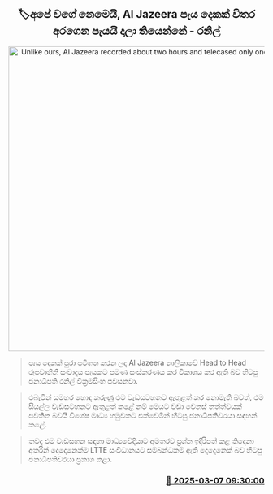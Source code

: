 <p align='center'><b><h2 align='center' title='Unlike ours, Al Jazeera recorded about two hours and telecased only one hour - Ranil'>🏷අපේ වගේ නෙමෙයි, Al Jazeera පැය දෙකක් විතර අරගෙන පැයයි දාලා තියෙන්නේ - රනිල්</h2></b></p>
<p align='center'><img src='https://helakuru.sgp1.cdn.digitaloceanspaces.com/esana/images/lib/ranil-media-2025.jpg' width='600' alt='Unlike ours, Al Jazeera recorded about two hours and telecased only one hour - Ranil'></p>

> පැය දෙකක් පුරා පටිගත කරන ලද Al Jazeera නාලිකාවේ Head to Head රූපවාහිනී සංවාදය පැයකට පමණ සංස්කරණය කර විකාශය කර ඇති බව හිටපු ජනාධිපති රනිල් වික්‍රමසිංහ පවසනවා.

> එබැවින් සමහර හොඳ කරුණු එම වැඩසටහනට ඇතුළත් කර නොමැති බවත්, එම සියල්ල වැඩසටහනට ඇතුළත් කළේ නම් මෙයට වඩා වෙනස් තත්ත්වයක් පවතින බවයි විශේෂ මාධ්‍ය හමුවකට එක්වෙමින් හිටපු ජනාධිපතිවරයා සඳහන් කළේ.

> තවද එම වැඩසහන සඳහා මාධ්‍යවේදියාට අමතරව ප්‍රශ්න ඉදිරිපත් කළ තිදෙනා අතරින් දෙදෙනෙක්ම LTTE සංවිධානයට සම්බන්ධකම් ඇති දෙදෙනෙක් බව හිටපු ජනාධිපතිවරයා ප්‍රකාශ කළා.



<h3 align='right'><a href='https://www.helakuru.lk/esana/p/108111/'>📅 2025-03-07 09:30:00</a></h3>
